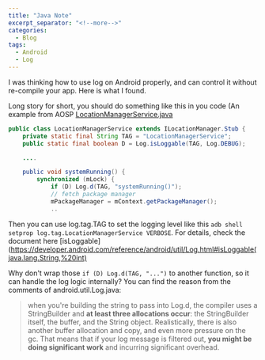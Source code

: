 ```yaml
---
title: "Java Note"
excerpt_separator: "<!--more-->"
categories:
  - Blog
tags:
  - Android
  - Log
---
```


I was thinking how to use log on Android properly, and can control it without re-compile your app.
Here is what I found.

Long story for short, you should do something like this in you code (An example from AOSP [LocationManagerService.java](
https://android.googlesource.com/platform/frameworks/base/+/d22261fef84481651e12995062105239d551cbc6/services/core/java/com/android/server/LocationManagerService.java)

```java
public class LocationManagerService extends ILocationManager.Stub {
    private static final String TAG = "LocationManagerService";
    public static final boolean D = Log.isLoggable(TAG, Log.DEBUG);

    ....

    public void systemRunning() {
        synchronized (mLock) {
            if (D) Log.d(TAG, "systemRunning()");
            // fetch package manager
            mPackageManager = mContext.getPackageManager();
            ..
```            

Then you can use log.tag.TAG to set the logging level like this `adb shell setprop log.tag.LocationManagerService VERBOSE`. 
For details, check the document here [isLoggable](https://developer.android.com/reference/android/util/Log.html#isLoggable(java.lang.String,%20int) 

Why don't wrap those `if (D) Log.d(TAG, "...")` to another function, so it can handle the log logic internally?
You can find the reason from the comments of android.util.Log.java:

> when you're building the string to pass into Log.d, the compiler uses a
> StringBuilder and **at least three allocations occur**: the StringBuilder
> itself, the buffer, and the String object. Realistically, there is also
> another buffer allocation and copy, and even more pressure on the gc.
> That means that if your log message is filtered out, **you might be doing
> significant work** and incurring significant overhead.

